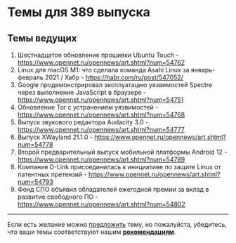 # Темы для 389 выпуска

## Темы ведущих

1. Шестнадцатое обновление прошивки Ubuntu Touch - https://www.opennet.ru/opennews/art.shtml?num=54762
1. Linux для macOS M1: что сделала команда Asahi Linux за январь-февраль 2021 / Хабр - https://habr.com/ru/post/547052/
1. Google продемонстрировал эксплуатацию уязвимостей Spectre через выполнение JavaScript в браузере - https://www.opennet.ru/opennews/art.shtml?num=54751
1. Обновление Tor с устранением уязвимостей - https://www.opennet.ru/opennews/art.shtml?num=54768
1. Выпуск звукового редактора Audacity 3.0 - https://www.opennet.ru/opennews/art.shtml?num=54777
1. Выпуск XWayland 21.1.0 - https://www.opennet.ru/opennews/art.shtml?num=54778
1. Второй предварительный выпуск мобильной платформы Android 12 - https://www.opennet.ru/opennews/art.shtml?num=54789
1. Компания D-Link присоединилась к инициативе по защите Linux от патентных претензий - https://www.opennet.ru/opennews/art.shtml?num=54793
1. Фонд СПО объявил обладателей ежегодной премии за вклад в развитие свободного ПО - https://www.opennet.ru/opennews/art.shtml?num=54802

---

Если есть желание можно [предложить](themes_from_listeners.md) тему, но пожалуйста, убедитесь, что ваши темы соответствуют нашим **[рекомендациям](Recommendations_for_the_proposed_topics.md)**.

